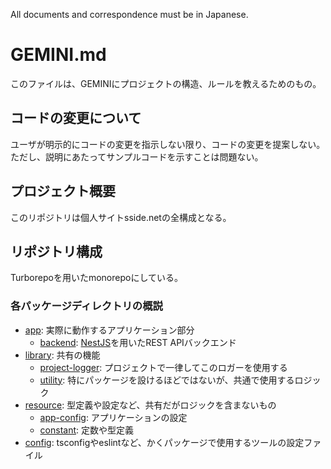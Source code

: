All documents and correspondence must be in Japanese.

# GEMINI.md

このファイルは、GEMINIにプロジェクトの構造、ルールを教えるためのもの。

## コードの変更について

ユーザが明示的にコードの変更を指示しない限り、コードの変更を提案しない。
ただし、説明にあたってサンプルコードを示すことは問題ない。

## プロジェクト概要

このリポジトリは個人サイトsside.netの全構成となる。

## リポジトリ構成

Turborepoを用いたmonorepoにしている。

### 各パッケージディレクトリの概説

- [app](app): 実際に動作するアプリケーション部分
  - [backend](app/backend): [NestJS](https://docs.nestjs.com/)を用いたREST APIバックエンド
- [library](library): 共有の機能
  - [project-logger](library/project-logger): プロジェクトで一律してこのロガーを使用する
  - [utility](library/utility): 特にパッケージを設けるほどではないが、共通で使用するロジック
- [resource](resource): 型定義や設定など、共有だがロジックを含まないもの
  - [app-config](resource/app-config): アプリケーションの設定
  - [constant](resource/constant): 定数や型定義
- [config](config): tsconfigやeslintなど、かくパッケージで使用するツールの設定ファイル
